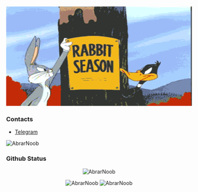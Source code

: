 <img src= "https://raw.githubusercontent.com/AbrarNoob/blah-blah/main/m9Ie58N.gif" height="270" width="650" class="center"> </h2>

### Contacts
-  [Telegram](https://telegram.me/AbrarNoob)

<p align="left"> <img src="https://komarev.com/ghpvc/?username=AbrarNoob&label=Profile%20Viewed&color=red" alt="AbrarNoob" /> </p>


### Github Status
<p align="center">
<img src="https://github-readme-stats.vercel.app/api/top-langs?username=AbrarNoob&show_icons=true&locale=en&layout=compact&theme=light" alt="AbrarNoob" />
</p>
<p align="center">
<img  src="https://github-readme-streak-stats.herokuapp.com/?user=AbrarNoob&theme=light" alt="AbrarNoob" /> 
<img src="https://github-readme-stats.vercel.app/api?username=AbrarNoob&show_icons=true&locale=en&theme=light"  alt="AbrarNoob" />
</p>
